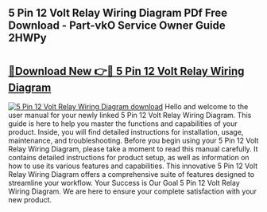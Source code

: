 ## 5 Pin 12 Volt Relay Wiring Diagram PDf Free Download - Part-vkO Service Owner Guide 2HWPy

# <h2><a href="http://dfmtl0.blite.top/?on=5+Pin+12+Volt+Relay+Wiring+Diagram">🔗Download New 👉🔴 5 Pin 12 Volt Relay Wiring Diagram</a></h2>

[![5 Pin 12 Volt Relay Wiring Diagram download](https://i.imgur.com/lujVjoI.png)](http://dfmtl0.blite.top/?on=5+Pin+12+Volt+Relay+Wiring+Diagram)
Hello and welcome to the user manual for your newly linked 5 Pin 12 Volt Relay Wiring Diagram. This guide is here to help you master the functions and capabilities of your product. Inside, you will find detailed instructions for installation, usage, maintenance, and troubleshooting. Before you begin using your 5 Pin 12 Volt Relay Wiring Diagram, please take a moment to read this manual carefully. It contains detailed instructions for product setup, as well as information on how to use its various features and capabilities. This innovative 5 Pin 12 Volt Relay Wiring Diagram offers a comprehensive suite of features designed to streamline your workflow. Your Success is Our Goal 5 Pin 12 Volt Relay Wiring Diagram. We are here to ensure your complete satisfaction with your new product.
